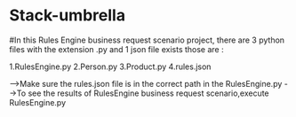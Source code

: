 # Stack-umbrella
#In this Rules Engine business request scenario project, there are 3 python files with the extension .py and 1 json file exists
 those are :

1.RulesEngine.py
2.Person.py
3.Product.py
4.rules.json

-->Make sure the rules.json file is in the correct path in the RulesEngine.py
-->To see the results of RulesEngine business request scenario,execute  RulesEngine.py 
